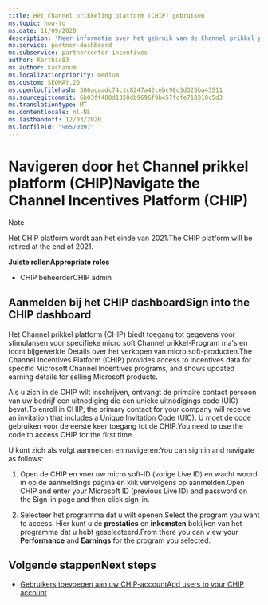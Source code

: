 ```yaml
---
title: Het Channel prikkeling platform (CHIP) gebruiken
ms.topic: how-to
ms.date: 11/09/2020
description: 'Meer informatie over het gebruik van de Channel prikkel platform (CHIP) voor uw prikkels. Opmerking: dit platform wordt aan het einde van 2021 buiten gebruik gesteld.'
ms.service: partner-dashboard
ms.subservice: partnercenter-incentives
author: Karthic83
ms.author: kashanum
ms.localizationpriority: medium
ms.custom: SEOMAY.20
ms.openlocfilehash: 386acaadc74c1c8247a42cebc98c3d325ba43511
ms.sourcegitcommit: 6b03ff400d1350db9696f9b457fcfe710310c5d3
ms.translationtype: MT
ms.contentlocale: nl-NL
ms.lasthandoff: 12/03/2020
ms.locfileid: "96570397"
---
```

# <a name="navigate-the-channel-incentives-platform-chip"></a><span data-ttu-id="2e048-104">Navigeren door het Channel prikkel platform (CHIP)</span><span class="sxs-lookup"><span data-stu-id="2e048-104">Navigate the Channel Incentives Platform (CHIP)</span></span>

>[!NOTE]
><span data-ttu-id="2e048-105">Het CHIP platform wordt aan het einde van 2021.</span><span class="sxs-lookup"><span data-stu-id="2e048-105">The CHIP platform will be retired at the end of 2021.</span></span>

<span data-ttu-id="2e048-106">**Juiste rollen**</span><span class="sxs-lookup"><span data-stu-id="2e048-106">**Appropriate roles**</span></span>

- <span data-ttu-id="2e048-107">CHIP beheerder</span><span class="sxs-lookup"><span data-stu-id="2e048-107">CHIP admin</span></span>

## <a name="sign-into-the-chip-dashboard"></a><span data-ttu-id="2e048-108">Aanmelden bij het CHIP dashboard</span><span class="sxs-lookup"><span data-stu-id="2e048-108">Sign into the CHIP dashboard</span></span>

<span data-ttu-id="2e048-109">Het Channel prikkel platform (CHIP) biedt toegang tot gegevens voor stimulansen voor specifieke micro soft Channel prikkel-Program ma's en toont bijgewerkte Details over het verkopen van micro soft-producten.</span><span class="sxs-lookup"><span data-stu-id="2e048-109">The Channel Incentives Platform (CHIP) provides access to incentives data for specific Microsoft Channel Incentives programs, and shows updated earning details for selling Microsoft products.</span></span>

<span data-ttu-id="2e048-110">Als u zich in de CHIP wilt inschrijven, ontvangt de primaire contact persoon van uw bedrijf een uitnodiging die een unieke uitnodigings code (UIC) bevat.</span><span class="sxs-lookup"><span data-stu-id="2e048-110">To enroll in CHIP, the primary contact for your company will receive an invitation that includes a Unique Invitation Code (UIC).</span></span> <span data-ttu-id="2e048-111">U moet de code gebruiken voor de eerste keer toegang tot de CHIP.</span><span class="sxs-lookup"><span data-stu-id="2e048-111">You need to use the code to access CHIP for the first time.</span></span>


<span data-ttu-id="2e048-112">U kunt zich als volgt aanmelden en navigeren:</span><span class="sxs-lookup"><span data-stu-id="2e048-112">You can sign in and navigate as follows:</span></span>

1. <span data-ttu-id="2e048-113">Open de CHIP en voer uw micro soft-ID (vorige Live ID) en wacht woord in op de aanmeldings pagina en klik vervolgens op aanmelden.</span><span class="sxs-lookup"><span data-stu-id="2e048-113">Open CHIP and enter your Microsoft ID (previous Live ID) and password on the Sign-in page and then click sign-in.</span></span>
 
1. <span data-ttu-id="2e048-114">Selecteer het programma dat u wilt openen.</span><span class="sxs-lookup"><span data-stu-id="2e048-114">Select the program you want to access.</span></span>
<span data-ttu-id="2e048-115">Hier kunt u de **prestaties** en **inkomsten** bekijken van het programma dat u hebt geselecteerd.</span><span class="sxs-lookup"><span data-stu-id="2e048-115">From there you can view your **Performance** and **Earnings** for the program you selected.</span></span> 

## <a name="next-steps"></a><span data-ttu-id="2e048-116">Volgende stappen</span><span class="sxs-lookup"><span data-stu-id="2e048-116">Next steps</span></span>

- [<span data-ttu-id="2e048-117">Gebruikers toevoegen aan uw CHIP-account</span><span class="sxs-lookup"><span data-stu-id="2e048-117">Add users to your CHIP account</span></span>](chip-users.md)